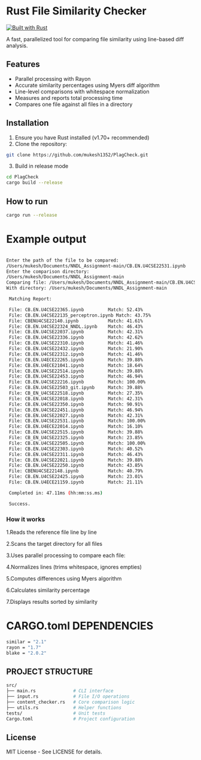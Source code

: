 # Rust File Similarity Checker

[![Built with Rust](https://img.shields.io/badge/Built%20with-Rust-orange.svg)](https://www.rust-lang.org/) 

A fast, parallelized tool for comparing file similarity using line-based diff analysis.

## Features

-  Parallel processing with Rayon
-  Accurate similarity percentages using Myers diff algorithm
-  Line-level comparisons with whitespace normalization
-  Measures and reports total processing time
-  Compares one file against all files in a directory

## Installation

1. Ensure you have Rust installed (v1.70+ recommended)
2. Clone the repository:
```bash
git clone https://github.com/mukesh1352/PlagCheck.git
```
3. Build in release mode
```bash
cd PlagCheck
cargo build --release
```

## How to run
```bash
cargo run --release
```

# Example output
```bash

Enter the path of the file to be compared:
/Users/mukesh/Documents/NNDL_Assignment-main/CB.EN.U4CSE22531.ipynb
Enter the comparison directory:
/Users/mukesh/Documents/NNDL_Assignment-main
Comparing file: /Users/mukesh/Documents/NNDL_Assignment-main/CB.EN.U4CSE22531.ipynb
With directory: /Users/mukesh/Documents/NNDL_Assignment-main

 Matching Report:

 File: CB.EN.U4CSE22365.ipynb         Match: 52.43%
 File: CB.EN.U4CSE22135_perceptron.ipynb Match: 43.75%
 File: CBENU4CSE22140.ipynb           Match: 41.61%
 File: CB.EN.U4CSE22324_NNDL.ipynb    Match: 46.43%
 File: CB.EN.U4CSE22037.ipynb         Match: 42.31%
 File: CB.EN.U4CSE22336.ipynb         Match: 42.62%
 File: CB.EN.U4CSE22310.ipynb         Match: 41.46%
 File: CB.EN.U4CSE22432.ipynb         Match: 21.90%
 File: CB.EN.U4CSE22312.ipynb         Match: 41.46%
 File: CB.EN.U4ECE22265.ipynb         Match: 39.88%
 File: CB.EN.U4ECE21041.ipynb         Match: 18.64%
 File: CB.EN.U4CSE22514.ipynb         Match: 39.88%
 File: CB.EN.U4CSE22453.ipynb         Match: 46.94%
 File: CB.EN.U4CSE22216.ipynb         Match: 100.00%
 File: CB.EN.U4CSE22503_git.ipynb     Match: 39.88%
 File: CB_EN_U4CSE22518.ipynb         Match: 27.35%
 File: CB.EN.U4CSE22018.ipynb         Match: 42.31%
 File: CB.EN.U4CSE22350.ipynb         Match: 90.91%
 File: CB.EN.U4CSE22451.ipynb         Match: 46.94%
 File: CB.EN.U4CSE22027.ipynb         Match: 42.31%
 File: CB.EN.U4CSE22531.ipynb         Match: 100.00%
 File: CB.EN.U4ECE22014.ipynb         Match: 16.10%
 File: CB.EN.U4CSE22515.ipynb         Match: 39.88%
 File: CB_EN_U4CSE22325.ipynb         Match: 23.85%
 File: CB.EN.U4CSE22505.ipynb         Match: 100.00%
 File: CB.EN.U4CSE22303.ipynb         Match: 40.52%
 File: CB.EN.U4CSE22311.ipynb         Match: 46.43%
 File: CB.EN.U4CSE22021.ipynb         Match: 39.88%
 File: CB.EN.U4CSE22250.ipynb         Match: 43.85%
 File: CBENU4CSE22148.ipynb           Match: 40.79%
 File: CB.EN.U4CSE22425.ipynb         Match: 23.01%
 File: CB.EN.U4ECE21159.ipynb         Match: 21.11%

 Completed in: 47.11ms (hh:mm:ss.ms)

 Success.
 ```
 ### How it works
1.Reads the reference file line by line

2.Scans the target directory for all files

3.Uses parallel processing to compare each file:

4.Normalizes lines (trims whitespace, ignores empties)

5.Computes differences using Myers algorithm

6.Calculates similarity percentage

7.Displays results sorted by similarity

# CARGO.toml DEPENDENCIES
```bash
similar = "2.1"
rayon = "1.7"
blake = "2.0.2"
```
## PROJECT STRUCTURE
```bash
src/
├── main.rs              # CLI interface
├── input.rs             # File I/O operations
├── content_checker.rs   # Core comparison logic
├── utils.rs             # Helper functions
tests/                   # Unit tests
Cargo.toml               # Project configuration
```

## License
MIT License - See LICENSE for details.